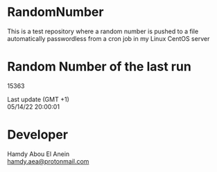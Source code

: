 # RandomNumber    
This is a test repository where a random number is pushed to a file automatically passwordless from a cron job in my Linux CentOS server    
# Random Number of the last run   
15363
      
Last update (GMT +1)    
05/14/22 20:00:01
# Developer    
Hamdy Abou El Anein   
hamdy.aea@protonmail.com
